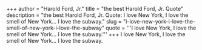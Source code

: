 +++
author = "Harold Ford, Jr."
title = "the best Harold Ford, Jr. Quote"
description = "the best Harold Ford, Jr. Quote: I love New York, I love the smell of New York... I love the subway."
slug = "i-love-new-york-i-love-the-smell-of-new-york-i-love-the-subway"
quote = '''I love New York, I love the smell of New York... I love the subway.'''
+++
I love New York, I love the smell of New York... I love the subway.
